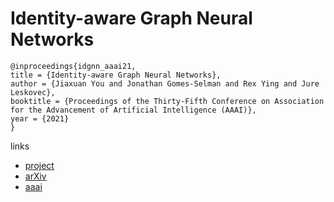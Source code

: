 # Identity-aware Graph Neural Networks

```
@inproceedings{idgnn_aaai21,
title = {Identity-aware Graph Neural Networks},
author = {Jiaxuan You and Jonathan Gomes-Selman and Rex Ying and Jure Leskovec},
booktitle = {Proceedings of the Thirty-Fifth Conference on Association for the Advancement of Artificial Intelligence (AAAI)},
year = {2021}
}
```

links
- [project](http://snap.stanford.edu/idgnn/)
- [arXiv](https://arxiv.org/abs/2101.10320)
- [aaai](https://www.aaai.org/AAAI21Papers/AAAI-9998.YouJ.pdf)
